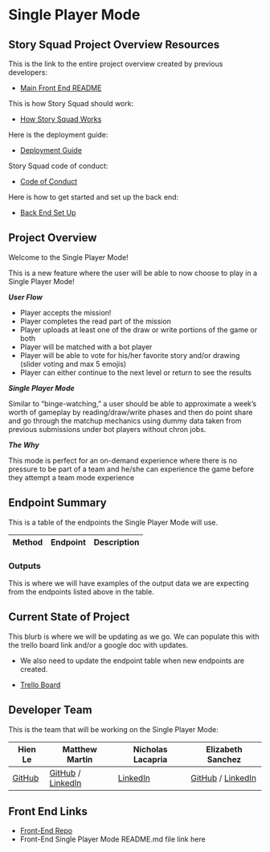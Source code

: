 # Single Player Mode 

## Story Squad Project Overview Resources 

This is the link to the entire project overview created by previous developers:
- [Main Front End README](https://github.com/Lambda-School-Labs/story-squad-fe/blob/main/README.md) 

This is how Story Squad should work:
- [How Story Squad Works](https://github.com/Lambda-School-Labs/story-squad-fe/blob/main/storysquadExplained.md) 

Here is the deployment guide:
- [Deployment Guide](https://github.com/Lambda-School-Labs/story-squad-fe/blob/main/DEPLOYMENT_GUIDE.md) 

Story Squad code of conduct:
- [Code of Conduct](https://github.com/Lambda-School-Labs/story-squad-fe/blob/main/CODE_OF_CONDUCT.md) 

Here is how to get started and set up the back end:
- [Back End Set Up](https://github.com/Lambda-School-Labs/story-squad-be/blob/main/README.md) 


## Project Overview
Welcome to the Single Player Mode! 

This is a new feature where the user will be able to now choose to play in a Single Player Mode! 

__*User Flow*__ 
- Player accepts the mission! 
- Player completes the read part of the mission 
- Player uploads at least one of the draw or write portions of the game or both 
- Player will be matched with a bot player 
- Player will be able to vote for his/her favorite story and/or drawing (slider voting and max 5 emojis) 
- Player can either continue to the next level or return to see the results

__*Single Player Mode*__

Similar to “binge-watching,” a user should be able to approximate a week’s worth of gameplay by reading/draw/write phases and then do point share and go through the matchup mechanics using dummy data taken from previous submissions under bot players without chron jobs.

__*The Why*__

This mode is perfect for an on-demand experience where there is no pressure to be part of a team and he/she can experience the game before they attempt a team mode experience 

## Endpoint Summary
This is a table of the endpoints the Single Player Mode will use. 

Method | Endpoint | Description
-------|----------|------------

### Outputs 
This is where we will have examples of the output data we are expecting from the endpoints listed above in the table.

## Current State of Project
This blurb is where we will be updating as we go. We can populate this with the trello board link and/or a google doc with updates.
- We also need to update the endpoint table when new endpoints are created.

- [Trello Board](https://trello.com/b/DObkyCgj/pt19-story-squad-team-c)

## Developer Team
This is the team that will be working on the Single Player Mode:

Hien Le | Matthew Martin| Nicholas Lacapria | Elizabeth Sanchez
--------|---------------|-------------------|------------------
[GitHub](https://github.com/askaborg)|[GitHub](https://github.com/Daemonlord92) / [LinkedIn](https://www.linkedin.com/in/matthew-jeshua-martin/)|[LinkedIn](https://www.linkedin.com/in/web-dev-nicholas-lacapria/)|[GitHub](https://github.com/elisan10) / [LinkedIn](https://www.linkedin.com/in/elizabeth-ann-sanchez)  

## Front End Links                                   

- [Front-End Repo](https://github.com/Lambda-School-Labs/story-squad-fe) 
- Front-End Single Player Mode README.md file link here
